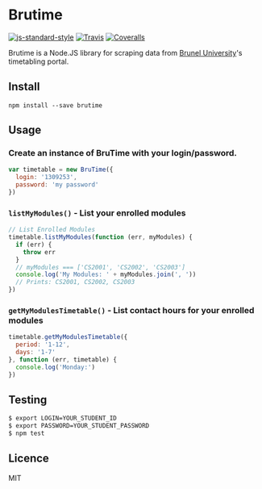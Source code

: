 # Brutime

[![js-standard-style](https://img.shields.io/badge/code%20style-standard-brightgreen.svg?style=flat-square)](https://github.com/feross/standard)
[![Travis](https://img.shields.io/travis/bencevans/brutime.svg?style=flat-square)](https://travis-ci.org/bencevans/brutime)
[![Coveralls](https://img.shields.io/coveralls/bencevans/brutime.svg?style=flat-square)](https://coveralls.io/github/bencevans/brutime)

Brutime is a Node.JS library for scraping data from [Brunel University](https://brunel.ac.uk)'s timetabling portal.

## Install

    npm install --save brutime

## Usage

### Create an instance of BruTime with your login/password.

```js
var timetable = new BruTime({
  login: '1309253',
  password: 'my password'
})
```

### `listMyModules()` - List your enrolled modules

```js
// List Enrolled Modules
timetable.listMyModules(function (err, myModules) {
  if (err) {
    throw err
  }
  // myModules === ['CS2001', 'CS2002', 'CS2003']
  console.log('My Modules: ' + myModules.join(', '))
  // Prints: CS2001, CS2002, CS2003
})
```

### `getMyModulesTimetable()` - List contact hours for your enrolled modules

```js
timetable.getMyModulesTimetable({
  period: '1-12',
  days: '1-7'
}, function (err, timetable) {
  console.log('Monday:')
})
```

## Testing

```sh
$ export LOGIN=YOUR_STUDENT_ID
$ export PASSWORD=YOUR_STUDENT_PASSWORD
$ npm test
```

## Licence

MIT
